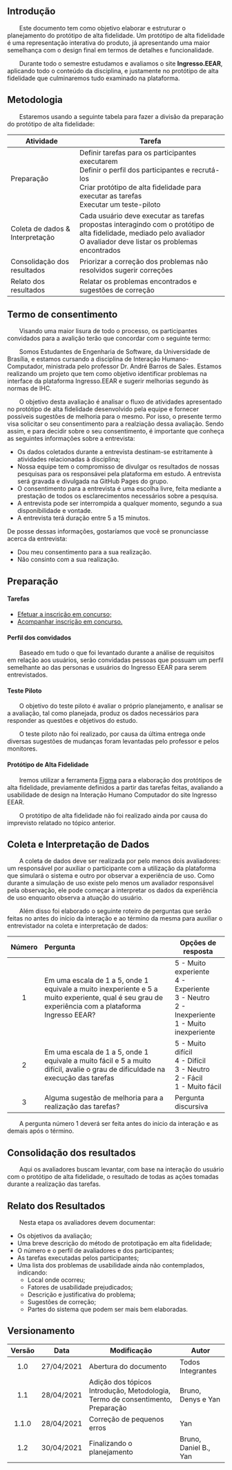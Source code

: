 ## Introdução
&emsp;&emsp;Este documento tem como objetivo elaborar e estruturar o planejamento do protótipo de alta fidelidade. Um protótipo de alta fidelidade é uma representação interativa do produto, já apresentando uma maior semelhança com o design final em termos de detalhes e funcionalidade.

&emsp;&emsp;Durante todo o semestre estudamos e avaliamos o site <strong>Ingresso.EEAR</strong>, aplicando todo o conteúdo da disciplina, e justamente no protótipo de alta fidelidade que culminaremos tudo examinado na plataforma.

## Metodologia
&emsp;&emsp;Estaremos usando a seguinte tabela para fazer a divisão da preparação do protótipo de alta fidelidade:
</p>

| Atividade | Tarefa |
|--|--|
| Preparação |Definir tarefas para os participantes executarem<br> Definir o perfil dos participantes e recrutá-los<br>Criar protótipo de alta fidelidade para executar as tarefas<br>Executar um teste-piloto<br> |
| Coleta de dados & Interpretação | Cada usuário deve executar as tarefas propostas interagindo com o protótipo de alta fidelidade, mediado pelo avaliador<br> O avaliador deve listar os problemas encontrados<br>|
| Consolidação dos resultados<br> | Priorizar a correção dos problemas não resolvidos sugerir correções<br> |
| Relato dos resultados<br> | Relatar os problemas encontrados e sugestões de correção<br> |

## Termo de consentimento
&emsp;&emsp;Visando uma maior lisura de todo o processo, os participantes convidados para a avalição terão que concordar com o seguinte termo:

&emsp;&emsp;Somos Estudantes de Engenharia de Software, da Universidade de Brasília, e estamos cursando a disciplina de Interação Humano-Computador, ministrada pelo professor Dr. André Barros de Sales. Estamos realizando um projeto que tem como objetivo identificar problemas na interface da plataforma Ingresso.EEAR e sugerir melhorias segundo às normas de IHC.

&emsp;&emsp;O objetivo desta avaliação é analisar o fluxo de atividades apresentado no protótipo de alta fidelidade desenvolvido pela equipe e fornecer possíveis sugestões de melhoria para o mesmo. Por isso, o presente termo visa solicitar o seu consentimento para a realziação dessa avaliação. Sendo assim, e para decidir sobre o seu consentimento, é importante que conheça as seguintes informações sobre a entrevista:

- Os dados coletados durante a entrevista destinam-se estritamente à atividades relacionadas à disciplina;<br>
- Nossa equipe tem o compromisso de divulgar os resultados de nossas pesquisas para os responsávei pela plataforma em estudo. A entrevista será gravada e divulgada na GitHub Pages do grupo.<br>
- O consentimento para a entrevista é uma escolha livre, feita mediante a prestação de todos os esclarecimentos necessários sobre a pesquisa.<br>
- A entrevista pode ser interrompida a qualquer momento, segundo a sua disponibilidade e vontade.<br>
- A entrevista terá duração entre 5 a 15 minutos.

De posse dessas informações, gostaríamos que você se pronunciasse acerca da entrevista: <br>

- Dou meu consentimento para a sua realização.<br> 
- Não consinto com a sua realização.

## Preparação
#### Tarefas
- [Efetuar a inscrição em concurso;](../../../analise-de-requisitos/analise-de-tarefas/#efetuar-a-inscricao-em-concurso)
- [Acompanhar inscrição em concurso.](../../../analise-de-requisitos/analise-de-tarefas/#acompanhar-inscricao-em-concurso)

#### Perfil dos convidados
&emsp;&emsp;Baseado em tudo o que foi levantado durante a análise de requisitos em relação aos usuários, serão convidadas pessoas que possuam um perfil semelhante ao das personas e usuários do Ingresso EEAR para serem entrevistados.

#### Teste Piloto
&emsp;&emsp;O objetivo do teste piloto é avaliar o próprio planejamento, e analisar se a avaliação, tal como planejada, produz os dados necessários para responder as questões e objetivos do estudo. 

&emsp;&emsp;O teste piloto não foi realizado, por causa da última entrega onde diversas sugestões de mudanças foram levantadas pelo professor e pelos monitores. 

#### Protótipo de Alta Fidelidade
&emsp;&emsp;Iremos utilizar a ferramenta [Figma](https://www.figma.com/) para a elaboração dos protótipos de alta fidelidade, previamente definidos a partir das tarefas feitas, avaliando a usabilidade de design na Interação Humano Computador do site Ingresso EEAR.

&emsp;&emsp;O protótipo de alta fidelidade não foi realizado ainda por causa do imprevisto relatado no tópico anterior.

## Coleta e Interpretação de Dados
&emsp;&emsp;A coleta de dados deve ser realizada por pelo menos dois avaliadores: um responsável por auxiliar o participante com a utilização da plataforma que simulará o sistema e outro por observar a experiência de uso. Como durante a simulação de uso existe pelo menos um avaliador responsável pela observação, ele pode começar a interpretar os dados da experiência de uso enquanto observa a atuação do usuário.

&emsp;&emsp;Além disso foi elaborado o seguinte roteiro de perguntas que serão feitas no antes do início da interação e ao término da mesma para auxiliar o entrevistador na coleta e interpretação de dados:

| Número | Pergunta | Opções de resposta |
|:-:|:----------|-------------------|
| 1 | Em uma escala de 1 a 5, onde 1 equivale a muito inexperiente e 5 a muito experiente, qual é seu grau de experiência com a plataforma Ingresso EEAR? | 5 - Muito experiente <br>4 - Experiente<br>3 - Neutro <br>2 - Inexperiente<br>1 - Muito inexperiente <br>|
| 2 | Em uma escala de 1 a 5, onde 1 equivale a muito fácil e 5 a muito difícil, avalie o grau de dificuldade na execução das tarefas | 5 - Muito difícil <br>4 - Difícil<br>3 - Neutro <br>2 - Fácil<br>1 - Muito fácil <br> |
| 3 | Alguma sugestão de melhoria para a realização das tarefas? | Pergunta discursiva|

&emsp;&emsp;A pergunta número 1 deverá ser feita antes do inicio da interação e as demais após o término.
## Consolidação dos resultados
&emsp;&emsp;Aqui os avaliadores buscam levantar, com base na interação do usuário com o protótipo de alta fidelidade, o resultado de todas as ações tomadas durante a realização das tarefas.

## Relato dos Resultados
&emsp;&emsp;Nesta etapa os avaliadores devem documentar:

- Os objetivos da avaliação;
- Uma breve descrição do método de prototipação em alta fidelidade;
- O número e o perfil de avaliadores e dos participantes;
- As tarefas executadas pelos participantes;
- Uma lista dos problemas de usabilidade ainda não contemplados, indicando:
    - Local onde ocorreu;
    - Fatores de usabilidade prejudicados;
    - Descrição e justificativa do problema;
    - Sugestões de correção;
    - Partes do sistema que podem ser mais bem elaboradas.



## Versionamento
|Versão|Data|Modificação|Autor|
|:-:|--|--|--|
|1.0|27/04/2021|Abertura do documento| Todos Integrantes |
|1.1|28/04/2021|Adição dos tópicos Introdução, Metodologia, Termo de consentimento, Preparação | Bruno, Denys e Yan |
|1.1.0| 28/04/2021 |Correção de pequenos erros | Yan |
|1.2| 30/04/2021 |Finalizando o planejamento | Bruno, Daniel B., Yan |